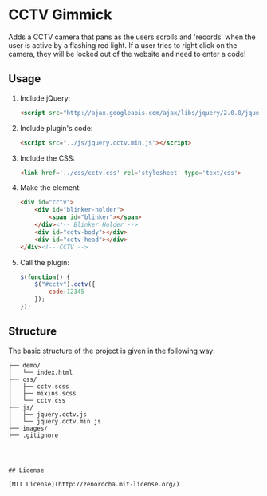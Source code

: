﻿CCTV Gimmick
============

Adds a CCTV camera that pans as the users scrolls and 'records' when the user is active by a flashing red light. If a user tries to right click on the camera, they will be locked out of the website and need to enter a code!

## Usage

1. Include jQuery:

	```html
	<script src="http://ajax.googleapis.com/ajax/libs/jquery/2.0.0/jquery.min.js"></script>
	```

2. Include plugin's code:

	```html
	<script src="../js/jquery.cctv.min.js"></script>
	```
3. Include the CSS:

	```html
	<link href='../css/cctv.css' rel='stylesheet' type='text/css'>
	```
	
4. Make the element:

	```html
	<div id="cctv">
		<div id="blinker-holder">
			<span id="blinker"></span>
		</div><!-- Blinker Holder -->
		<div id="cctv-body"></div>
		<div id="cctv-head"></div>
	</div><!-- CCTV -->	
	```
	
5. Call the plugin:

	```javascript
	$(function() {
		$("#cctv").cctv({
			code:12345
		});
	});
	```
	
## Structure

The basic structure of the project is given in the following way:

```
├── demo/
│   └── index.html
├── css/
│   ├── cctv.scss
│   ├── mixins.scss
│   └── cctv.css
├── js/
│   ├── jquery.cctv.js
│   └── jquery.cctv.min.js
├── images/
├── .gitignore




## License

[MIT License](http://zenorocha.mit-license.org/)


